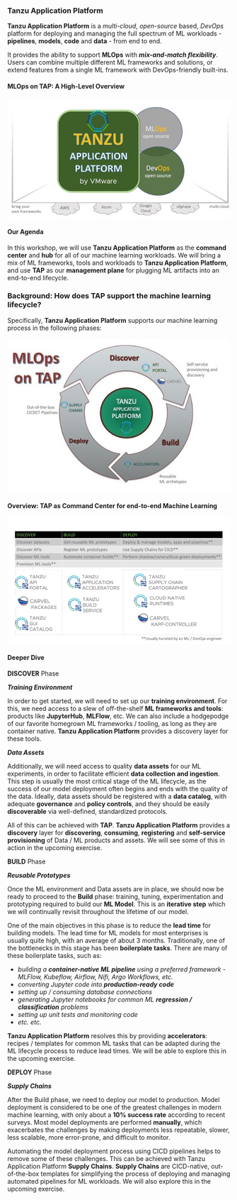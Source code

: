 ### Tanzu Application Platform

**Tanzu Application Platform** is a _multi-cloud_, _open-source_ based, _DevOps_ platform for deploying and managing
the full spectrum of ML workloads - **pipelines**, **models**, **code** and **data** - from end to end.

It provides the ability to support **MLOps** with **_mix-and-match flexibility_**. 
Users can combine multiple different ML frameworks and solutions, 
or extend features from a single ML framework with DevOps-friendly built-ins.

#### MLOps on TAP: A High-Level Overview

![High-Level Overview of MLOps on TAP](images/tanzumlops2.jpg)

#### Our Agenda 

In this workshop, we will use **Tanzu Application Platform** as the **command center** and **hub** for all of our machine learning workloads.
We will bring a mix of ML frameworks, tools and workloads to **Tanzu Application Platform**, 
and use **TAP** as our **management plane** for plugging ML artifacts into an end-to-end lifecycle.

### Background: How does TAP support the machine learning lifecycle?

Specifically, **Tanzu Application Platform** supports our machine learning process in the following phases:

![Machine Learning lifecycle with TAP](images/mlops-on-tap-2.jpg)

#### Overview: TAP as Command Center for end-to-end Machine Learning
![TAP as command center](images/discover-build-deploy.jpg)

#### Deeper Dive
**DISCOVER** Phase

_**Training Environment**_

In order to get started, we will need to set up our **training environment**. 
For this, we need access to a slew of off-the-shelf **ML frameworks and tools**: products like **JupyterHub**, **MLFlow**, etc. 
We can also include a hodgepodge of our favorite homegrown ML frameworks / tooling, as long as they are container native.
**Tanzu Application Platform** provides a discovery layer for these tools.


_**Data Assets**_

Additionally, we will need access to quality **data assets** for our ML experiments, in order to facilitate efficient **data collection and ingestion**. 
This step is usually the most critical stage of the ML lifecycle, as the success of our model deployment often begins and ends with the quality of the data.
Ideally, data assets should be registered with a **data catalog**, with adequate **governance** and **policy controls**,
and they should be easily **discoverable** via well-defined, standardized protocols.


All of this can be achieved with **TAP**. **Tanzu Application Platform** provides a **discovery** layer for **discovering**, **consuming**, **registering** and **self-service provisioning** 
of Data / ML products and assets. We will see some of this in action in the upcoming exercise.


**BUILD** Phase
  
_**Reusable Prototypes**_

Once the ML environment and Data assets are in place, we should now be ready to proceed to the **Build** phase: 
training, tuning, experimentation and prototyping required to build our **ML Model**. This is an **iterative step**
which we will continually revisit throughout the lifetime of our model.


One of the main objectives in this phase is to reduce the **lead time** for building models. 
The lead time for ML models for most enterprises is usually quite high, with an average of about 3 months. 
Traditionally, one of the bottlenecks in this stage has been **boilerplate tasks**. 
There are many of these boilerplate tasks, such as:
* _building a **container-native ML pipeline** using a preferred framework - MLFlow, Kubeflow, Airflow, Nifi, Argo Workflows, etc._
* _converting Jupyter code into **production-ready code**_
* _setting up / consuming database connections_
* _generating Jupyter notebooks for common ML **regression / classification** problems_
* _setting up unit tests and monitoring code_
* _etc. etc._
  
  
**Tanzu Application Platform** resolves this by providing **accelerators**: recipes / templates for common ML tasks 
that can be adapted during the ML lifecycle process to reduce lead times. We will be able to explore this in the upcoming exercise.


**DEPLOY** Phase

_**Supply Chains**_

After the Build phase, we need to deploy our model to production. 
Model deployment is considered to be one of the greatest challenges in modern machine learning, 
with only about a **10% success rate** according to recent surveys.
Most model deployments are performed **manually**, which exacerbates the challenges 
by making deployments less repeatable, slower, less scalable, more error-prone, and difficult to monitor.

Automating the model deployment process using CICD pipelines helps to remove some of these challenges.
This can be achieved with Tanzu Application Platform **Supply Chains**.
**Supply Chains** are CICD-native, out-of-the-box templates for simplifying the process of 
deploying and managing automated pipelines for ML workloads. We will also explore this in the upcoming exercise.


